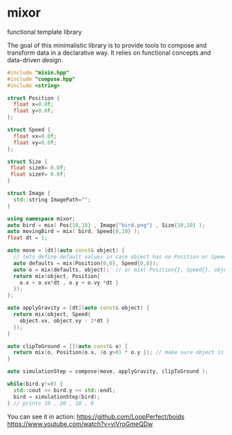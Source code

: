# mixor
functional template library 

The goal of this minimalistic library is to provide tools to compose and transform data in a declarative way.
It relies on functional concepts and data-driven design.

```c++
#include "mixin.hpp"
#include "compose.hpp"
#include <string>

struct Position {
  float x=0.0f;
  float y=0.0f;
};

struct Speed {
  float vx=0.0f;
  float vy=0.0f;
};

struct Size {
 float sizeX= 0.0f;
 float sizeY= 0.0f;
}

struct Image {
  std::string ImagePath="";
}

using namespace mixor;
auto bird = mix( Pos{10,10} , Image{"bird.png"} , Size{10,10} );
auto movingBird = mix( bird, Speed{0,10} );
float dt = 1;

auto move = [dt](auto const& object) {
  // lets define default values in case object has no Position or Speed
  auto defaults = mix(Position{0,0}, Speed{0,0});
  auto o = mix(defaults, object);  // or mix( Position{}, Speed{}, object )
  return mix(object, Position{ 
    o.x + o.vx*dt , o.y + o.vy *dt } 
  });
};

auto applyGravity = [dt](auto const& object) { 
  return mix(object, Speed{ 
    object.vx, object.vy - 2*dt } 
  });  
}

auto clipToGround = [](auto const& o) {
  return mix(o, Position{o.x, (o.y>0) * o.y }); // make sure object is above ground
}

auto simulationStep = compose(move, applyGravity, clipToGround );

while(bird.y!=0) {
  std::cout << bird.y << std::endl;
  bird = simulationStep(bird);
} // prints 10 , 20 , 10 , 0


```

You can see it in action:
https://github.com/LoopPerfect/boids
https://www.youtube.com/watch?v=viVroGmeQDw
